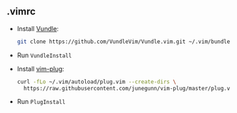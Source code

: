## .vimrc

- Install [Vundle](https://github.com/VundleVim/Vundle.vim):
  ```bash
  git clone https://github.com/VundleVim/Vundle.vim.git ~/.vim/bundle/Vundle.vim
  ```
  
- Run `VundleInstall`

- Install [vim-plug](https://github.com/junegunn/vim-plug):
  ```bash
  curl -fLo ~/.vim/autoload/plug.vim --create-dirs \
    https://raw.githubusercontent.com/junegunn/vim-plug/master/plug.vim
  ```
- Run `PlugInstall`
